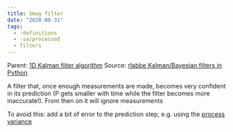 ```yaml
---
title: Smug filter
date: "2020-08-31"
tags:
  - -definitions
  - -sa/processed
  - filters
---
```


Parent: [1D Kalman filter algorithm](1d-kalman-filter-algorithm.md)
Source: [rlabbe Kalman/Bayesian filters in Python](rlabbe-kalman_bayesian-filters-in-python.md)

A filter that, once enough measurements are made, becomes very confident in its prediction (P gets smaller with time while the filter becomes more inaccurate!).
From then on it will ignore measurements

To avoid this: add a bit of error to the prediction step, e.g. using the [process variance](http://www.evernote.com/shard/s484/nl/217355218/dd75d924-7153-4b9f-81a1-ec6237d4ec25)

